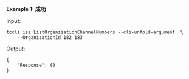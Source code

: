 **Example 1: 成功**

 

Input: 

```
tccli iss ListOrganizationChannelNumbers --cli-unfold-argument  \
    --OrganizationId 182 183
```

Output: 
```
{
    "Response": {}
}
```

